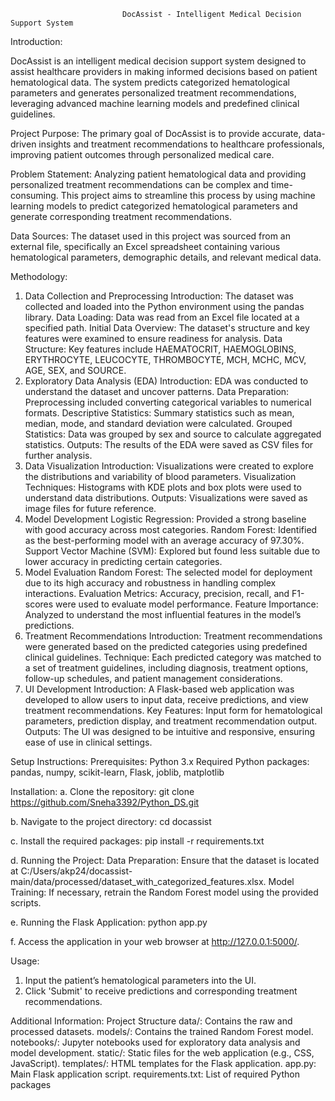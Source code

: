 							 DocAssist - Intelligent Medical Decision Support System 

Introduction: 

DocAssist is an intelligent medical decision support system designed to assist healthcare providers in making informed decisions based on patient hematological data. The system predicts categorized hematological parameters and generates personalized treatment recommendations, leveraging advanced machine learning models and predefined clinical guidelines.

Project Purpose:
The primary goal of DocAssist is to provide accurate, data-driven insights and treatment recommendations to healthcare professionals, improving patient outcomes through personalized medical care.

Problem Statement:
Analyzing patient hematological data and providing personalized treatment recommendations can be complex and time-consuming. This project aims to streamline this process by using machine learning models to predict categorized hematological parameters and generate corresponding treatment recommendations.

Data Sources:
The dataset used in this project was sourced from an external file, specifically an Excel spreadsheet containing various hematological parameters, demographic details, and relevant medical data.

Methodology:
1. Data Collection and Preprocessing
Introduction: The dataset was collected and loaded into the Python environment using the pandas library.
Data Loading: Data was read from an Excel file located at a specified path.
Initial Data Overview: The dataset's structure and key features were examined to ensure readiness for analysis.
Data Structure: Key features include HAEMATOCRIT, HAEMOGLOBINS, ERYTHROCYTE, LEUCOCYTE, THROMBOCYTE, MCH, MCHC, MCV, AGE, SEX, and SOURCE.
2. Exploratory Data Analysis (EDA)
Introduction: EDA was conducted to understand the dataset and uncover patterns.
Data Preparation: Preprocessing included converting categorical variables to numerical formats.
Descriptive Statistics: Summary statistics such as mean, median, mode, and standard deviation were calculated.
Grouped Statistics: Data was grouped by sex and source to calculate aggregated statistics.
Outputs: The results of the EDA were saved as CSV files for further analysis.
3. Data Visualization
Introduction: Visualizations were created to explore the distributions and variability of blood parameters.
Visualization Techniques: Histograms with KDE plots and box plots were used to understand data distributions.
Outputs: Visualizations were saved as image files for future reference.
4. Model Development
Logistic Regression: Provided a strong baseline with good accuracy across most categories.
Random Forest: Identified as the best-performing model with an average accuracy of 97.30%.
Support Vector Machine (SVM): Explored but found less suitable due to lower accuracy in predicting certain categories.
5. Model Evaluation
Random Forest: The selected model for deployment due to its high accuracy and robustness in handling complex interactions.
Evaluation Metrics: Accuracy, precision, recall, and F1-scores were used to evaluate model performance.
Feature Importance: Analyzed to understand the most influential features in the model’s predictions.
6. Treatment Recommendations
Introduction: Treatment recommendations were generated based on the predicted categories using predefined clinical guidelines.
Technique: Each predicted category was matched to a set of treatment guidelines, including diagnosis, treatment options, follow-up schedules, and patient management considerations.
7. UI Development
Introduction: A Flask-based web application was developed to allow users to input data, receive predictions, and view treatment recommendations.
Key Features: Input form for hematological parameters, prediction display, and treatment recommendation output.
Outputs: The UI was designed to be intuitive and responsive, ensuring ease of use in clinical settings.


Setup Instructions: 
Prerequisites: Python 3.x
Required Python packages: pandas, numpy, scikit-learn, Flask, joblib, matplotlib

Installation: 
a. Clone the repository:
git clone https://github.com/Sneha3392/Python_DS.git

b. Navigate to the project directory:
cd docassist

c. Install the required packages:
pip install -r requirements.txt

d. Running the Project:
Data Preparation: Ensure that the dataset is located at C:/Users/akp24/docassist-main/data/processed/dataset_with_categorized_features.xlsx.
Model Training: If necessary, retrain the Random Forest model using the provided scripts.

e. Running the Flask Application:
python app.py

f. Access the application in your web browser at http://127.0.0.1:5000/.

Usage: 
1. Input the patient’s hematological parameters into the UI.
2. Click 'Submit' to receive predictions and corresponding treatment recommendations.

Additional Information:
Project Structure
data/: Contains the raw and processed datasets.
models/: Contains the trained Random Forest model.
notebooks/: Jupyter notebooks used for exploratory data analysis and model development.
static/: Static files for the web application (e.g., CSS, JavaScript).
templates/: HTML templates for the Flask application.
app.py: Main Flask application script.
requirements.txt: List of required Python packages